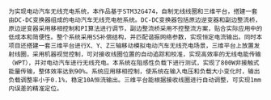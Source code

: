     为实现电动汽车无线充电系统，本作品基于STM32G474，自制无线线圈和三维平台，搭建一套由DC-DC变换器组成的电动汽车无线充电桩系统。DC-DC变换器包括原边逆变器和副边整流桥，原边逆变器采用移相控制和PI算法进行调节，副边整流桥采用不控整流方案，贴合实际应用中的低成本和简便性。整个系统采用SS补偿结构，并匹配谐振网络参数，实现恒定电流输出。同时本项目还搭建一套三维平台进行X、Y、Z三轴移动模拟电动汽车无线充电场景，三维平台上放置发射线圈，采用机器视觉控制，可对接收线圈位置的自动追踪和校准，实现高效率的无线电能传输（WPT），并对电动汽车进行无线充电。本系统在阻感性负载下进行测试，实现了800W非接触式能量传输，整体效率达到90%。系统应用移相控制，使系统在输入电压和负载大小变化时，输出负载调整率小于0.1%，稳定10A恒流输出。三维平台能根据接收线圈进行自动调整，可实现1mm内误差的精准定位。
